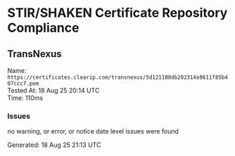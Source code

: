 # STIR/SHAKEN Certificate Repository Compliance

## TransNexus

Name: `https://certificates.clearip.com/transnexus/5d121180db202314e8611f85b407ccc7.pem`\
Tested At: 18 Aug 25 20:14 UTC\
Time: 110ms

### Issues

no warning, or error, or notice date level issues were found

Generated: 18 Aug 25 21:13 UTC